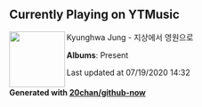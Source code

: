 ## Currently Playing on YTMusic

[<img align="left" width="100" src="https://lh3.googleusercontent.com/IXdAUZbpvXQ_-_K1s-uf-qW0DXD6SSng-qN6duNuLCe24j6y4YcUI6nnArceCcja0GGcAPHzWrhFdV_Q">](https://music.youtube.com/channel/UC73ZTK8-vehBJlyS9zNNq7w)

Kyunghwa Jung - 지상에서 영원으로

**Albums**: Present

Last updated at 07/19/2020 14:32

#### Generated with [20chan/github-now](https://github.com/20chan/github-now)


<!--
**20chan/20chan** is a ✨ _special_ ✨ repository because its `README.md` (this file) appears on your GitHub profile.

Here are some ideas to get you started:

- 🔭 I’m currently working on ...
- 🌱 I’m currently learning ...
- 👯 I’m looking to collaborate on ...
- 🤔 I’m looking for help with ...
- 💬 Ask me about ...
- 📫 How to reach me: ...
- 😄 Pronouns: ...
- ⚡ Fun fact: ...
-->
